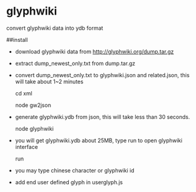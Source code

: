 glyphwiki
=========

convert glyphwiki data into ydb format


##install
* download glyphwiki data from http://glyphwiki.org/dump.tar.gz
* extract dump_newest_only.txt from dump.tar.gz 
* convert dump_newest_only.txt to glyphwiki.json and related.json, this will take about 1~2 minutes

     cd xml
     
     
     node gw2json

* generate glyphwiki.ydb from json, this will take less than 30 seconds.

     node glyphwiki

* you will get glyphwiki.ydb about 25MB, type run to open glyphwiki interface

     run

* you may type chinese character or glyphwiki id 

* add end user defined glyph in userglyph.js
